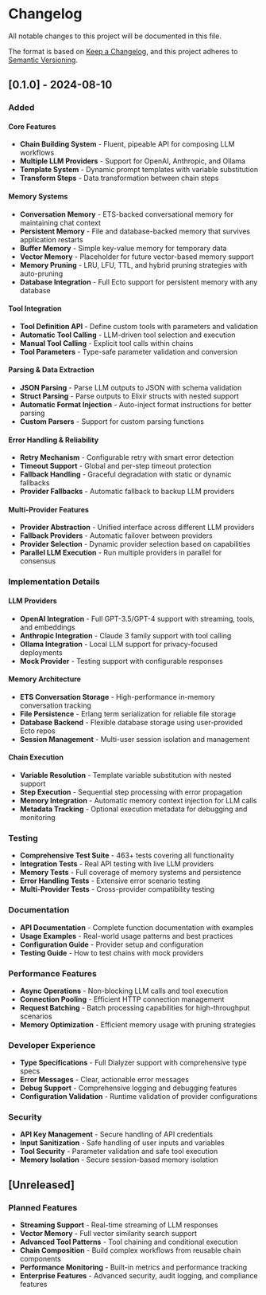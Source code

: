 # Changelog

All notable changes to this project will be documented in this file.

The format is based on [Keep a Changelog](https://keepachangelog.com/en/1.0.0/),
and this project adheres to [Semantic Versioning](https://semver.org/spec/v2.0.0.html).

## [0.1.0] - 2024-08-10

### Added

#### Core Features
- **Chain Building System** - Fluent, pipeable API for composing LLM workflows
- **Multiple LLM Providers** - Support for OpenAI, Anthropic, and Ollama
- **Template System** - Dynamic prompt templates with variable substitution
- **Transform Steps** - Data transformation between chain steps

#### Memory Systems
- **Conversation Memory** - ETS-backed conversational memory for maintaining chat context
- **Persistent Memory** - File and database-backed memory that survives application restarts
- **Buffer Memory** - Simple key-value memory for temporary data
- **Vector Memory** - Placeholder for future vector-based memory support
- **Memory Pruning** - LRU, LFU, TTL, and hybrid pruning strategies with auto-pruning
- **Database Integration** - Full Ecto support for persistent memory with any database

#### Tool Integration
- **Tool Definition API** - Define custom tools with parameters and validation
- **Automatic Tool Calling** - LLM-driven tool selection and execution
- **Manual Tool Calling** - Explicit tool calls within chains
- **Tool Parameters** - Type-safe parameter validation and conversion

#### Parsing & Data Extraction
- **JSON Parsing** - Parse LLM outputs to JSON with schema validation
- **Struct Parsing** - Parse outputs to Elixir structs with nested support
- **Automatic Format Injection** - Auto-inject format instructions for better parsing
- **Custom Parsers** - Support for custom parsing functions

#### Error Handling & Reliability
- **Retry Mechanism** - Configurable retry with smart error detection
- **Timeout Support** - Global and per-step timeout protection
- **Fallback Handling** - Graceful degradation with static or dynamic fallbacks
- **Provider Fallbacks** - Automatic fallback to backup LLM providers

#### Multi-Provider Features
- **Provider Abstraction** - Unified interface across different LLM providers
- **Fallback Providers** - Automatic failover between providers
- **Provider Selection** - Dynamic provider selection based on capabilities
- **Parallel LLM Execution** - Run multiple providers in parallel for consensus

### Implementation Details

#### LLM Providers
- **OpenAI Integration** - Full GPT-3.5/GPT-4 support with streaming, tools, and embeddings
- **Anthropic Integration** - Claude 3 family support with tool calling
- **Ollama Integration** - Local LLM support for privacy-focused deployments
- **Mock Provider** - Testing support with configurable responses

#### Memory Architecture
- **ETS Conversation Storage** - High-performance in-memory conversation tracking
- **File Persistence** - Erlang term serialization for reliable file storage
- **Database Backend** - Flexible database storage using user-provided Ecto repos
- **Session Management** - Multi-user session isolation and management

#### Chain Execution
- **Variable Resolution** - Template variable substitution with nested support
- **Step Execution** - Sequential step processing with error propagation
- **Memory Integration** - Automatic memory context injection for LLM calls
- **Metadata Tracking** - Optional execution metadata for debugging and monitoring

### Testing
- **Comprehensive Test Suite** - 463+ tests covering all functionality
- **Integration Tests** - Real API testing with live LLM providers
- **Memory Tests** - Full coverage of memory systems and persistence
- **Error Handling Tests** - Extensive error scenario testing
- **Multi-Provider Tests** - Cross-provider compatibility testing

### Documentation
- **API Documentation** - Complete function documentation with examples
- **Usage Examples** - Real-world usage patterns and best practices
- **Configuration Guide** - Provider setup and configuration
- **Testing Guide** - How to test chains with mock providers

### Performance Features
- **Async Operations** - Non-blocking LLM calls and tool execution  
- **Connection Pooling** - Efficient HTTP connection management
- **Request Batching** - Batch processing capabilities for high-throughput scenarios
- **Memory Optimization** - Efficient memory usage with pruning strategies

### Developer Experience
- **Type Specifications** - Full Dialyzer support with comprehensive type specs
- **Error Messages** - Clear, actionable error messages
- **Debug Support** - Comprehensive logging and debugging features
- **Configuration Validation** - Runtime validation of provider configurations

### Security
- **API Key Management** - Secure handling of API credentials
- **Input Sanitization** - Safe handling of user inputs and variables
- **Tool Security** - Parameter validation and safe tool execution
- **Memory Isolation** - Secure session-based memory isolation

## [Unreleased]

### Planned Features
- **Streaming Support** - Real-time streaming of LLM responses
- **Vector Memory** - Full vector similarity search support
- **Advanced Tool Patterns** - Tool chaining and conditional execution
- **Chain Composition** - Build complex workflows from reusable chain components
- **Performance Monitoring** - Built-in metrics and performance tracking
- **Enterprise Features** - Advanced security, audit logging, and compliance features